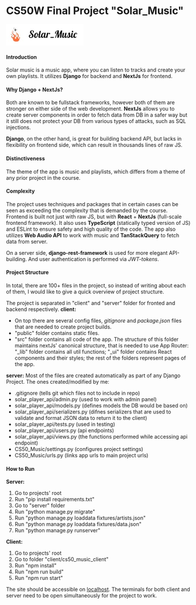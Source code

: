 # CS50W Final Project "Solar_Music"

![Project logo](./project_logo.jpg)

#### Introduction

Solar music is a music app, where you can listen to tracks and create your own playlists. It utilizes **Django** for backend and **NextJs** for frontend.

#### Why Django + NextJs?

Both are known to be fullstack frameworks, however both of them are stronger on either side of the web development. **NextJs** allows you to create server components in order to fetch data from DB in a safer way but it still does not protect your DB from various types of attacks, such as SQL injections.

**Django**, on the other hand, is great for building backend API, but lacks in flexibility on frontend side, which can result in thousands lines of raw JS.

#### Distinctiveness

The theme of the app is music and playlists, which differs from a theme of any prior project in the course.

#### Complexity

The project uses techniques and packages that in certain cases can be seen as exceeding the complexity that is demanded by the course. Frontend is built not just with raw JS, but with **React** + **NextJs** (full-scale frontend framework). It also uses **TypeScript** (statically typed version of JS) and ESLint to ensure safety and high quality of the code. The app also utilizes **Web Audio API** to work with music and **TanStackQuery** to fetch data from server.

On a server side, **django-rest-framework** is used for more elegant API-building. And user authentication is performed via _JWT-tokens_.

#### Project Structure

In total, there are 100+ files in the project, so instead of writing about each of them, I would like to give a quick overview of project structure.

The project is separated in "client" and "server" folder for fronted and backend respectively.
**client:**

- On top there are several config files, _gitignore_ and _package.json_ files that are needed to create project builds.
- "public" folder contains static files.
- "src" folder contains all code of the app. The structure of this folder maintains nextJs' canonical structure, that is needed to use App Router: "\_lib" folder contains all util functions; "\_ui" folder contains React components and their styles; the rest of the folders represent pages of the app.

**server:**
Most of the files are created automatically as part of any Django Project. The ones created/modified by me:

- .gitignore (tells git which files not to include in repo)
- solar_player_api/admin.py (used to work with admin panel)
- solar_player_api/models.py (defines models the DB would be based on)
- solar_player_api/serializers.py (difnes serializers that are used to validate and format JSON data to return it to the client)
- solar_player_api/tests.py (used in testing)
- solar_player_api/users.py (api endpoints)
- solar_player_api/views.py (the functions performed while accessing api endpoint)
- CS50_Music/settings.py (configures project settings)
- CS50_Music/urls.py (links app urls to main project urls)

#### How to Run

**Server:**

1. Go to projects' root
2. Run "pip install requirements.txt"
3. Go to "server" folder
4. Run "python manage.py migrate"
5. Run "python manage.py loaddata fixtures/artists.json"
6. Run "python manage.py loaddata fixtures/data.json"
7. Run "python manage.py runserver"

**Client:**

1. Go to projects' root
2. Go to folder "client/cs50_music_client"
3. Run "npm install"
4. Run "npm run build"
5. Run "npm run start"

The site should be accessible on [localhost](http://localhost:3000). The terminals for both client and server need to be open simultaneously for the project to work.
